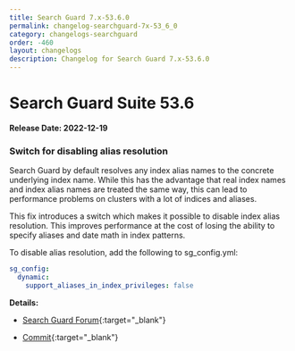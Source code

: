 ```yaml
---
title: Search Guard 7.x-53.6.0
permalink: changelog-searchguard-7x-53_6_0
category: changelogs-searchguard
order: -460
layout: changelogs
description: Changelog for Search Guard 7.x-53.6.0
---
```


<!--- Copyright 2022 floragunn GmbH -->

# Search Guard Suite 53.6

**Release Date: 2022-12-19**

### Switch for disabling alias resolution

Search Guard by default resolves any index alias names to the concrete underlying index name. While this has the advantage that
real index names and index alias names are treated the same way, this can lead to performance problems on clusters with a lot of
indices and aliases.

This fix introduces a switch which makes it possible to disable index alias resolution. This improves performance at the
cost of losing the ability to specify aliases and date math in index patterns.

To disable alias resolution, add the following to sg_config.yml:

```yml
sg_config:
  dynamic:
    support_aliases_in_index_privileges: false
```

**Details:**

* [Search Guard Forum](https://forum.search-guard.com/t/high-cpu-usage-after-es-update-to-7-17-7/2387/6){:target="_blank"}

* [Commit](https://git.floragunn.com/search-guard/search-guard-suite-enterprise/-/commit/cf31c473b64be352f54b6d6b0838e73a158a55e6){:target="_blank"}